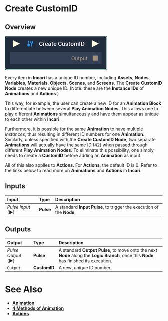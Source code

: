 # Create CustomID

## Overview

![The Create CustomID Node.](../../.gitbook/assets/node-create-customid2.png)

Every item in **Incari** has a unique ID number, including **Assets**, **Nodes**, **Variables**, **Materials**, **Objects**, **Scenes**, and **Screens**. The **Create** **CustomID** **Node** creates a new unique ID. (Note: these are the **Instance IDs** of **Animations** and **Actions**.)

This way, for example, the user can create a new ID for an **Animation Block** to differentiate between several **Play Animation Nodes**. This allows one to play different **Animations** simultaneously and have them appear as unique to each other within **Incari**.  

Furthermore, it is possible for the same **Animation** to have multiple *instances*, thus resulting in different ID numbers for one **Animation**. Similarly, unless specified with the **Create CustomID Node**, two separate **Animations** will actually have the same ID (42) when passed through different **Play** **Animation** **Nodes**. To eliminate this possibility, one simply needs to create a **CustomID** before adding an **Animation** as input.

All of this also applies to **Actions**. For **Actions**, the default ID is 0. Refer to the links below to read more on **Animations** and **Actions** in **Incari**.


## Inputs

| Input | Type | Description |
| :--- | :--- | :--- |
| _Pulse Input_ \(►\) | **Pulse** | A standard **Input Pulse**, to trigger the execution of the **Node**. |

## Outputs

| Output | Type | Description |
| :--- | :--- | :--- |
| _Pulse Output_ \(►\) | **Pulse** | A standard **Output Pulse**, to move onto the next **Node** along the **Logic Branch**, once this **Node** has finished its execution. |
| `Output` | **CustomID** | A new, unique ID number. |

# See Also

* [**Animation**](toolbox\incari\animation\README.md)
* [**4 Methods of Animation**](demo-projects\4-methods-of-animation.md)
* [**Actions**](toolbox\actions\README.md)